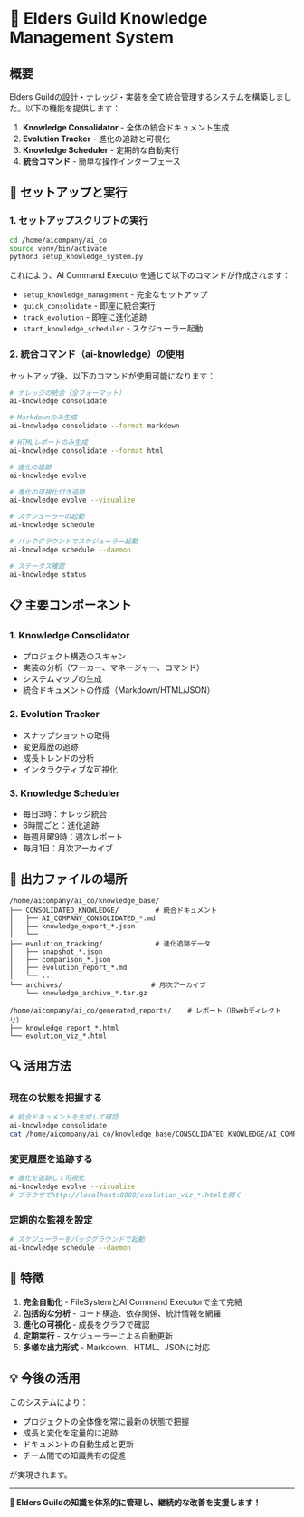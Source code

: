 # 🎯 Elders Guild Knowledge Management System

## 概要

Elders Guildの設計・ナレッジ・実装を全て統合管理するシステムを構築しました。以下の機能を提供します：

1. **Knowledge Consolidator** - 全体の統合ドキュメント生成
2. **Evolution Tracker** - 進化の追跡と可視化
3. **Knowledge Scheduler** - 定期的な自動実行
4. **統合コマンド** - 簡単な操作インターフェース

## 🚀 セットアップと実行

### 1. セットアップスクリプトの実行

```bash
cd /home/aicompany/ai_co
source venv/bin/activate
python3 setup_knowledge_system.py
```

これにより、AI Command Executorを通じて以下のコマンドが作成されます：
- `setup_knowledge_management` - 完全なセットアップ
- `quick_consolidate` - 即座に統合実行
- `track_evolution` - 即座に進化追跡
- `start_knowledge_scheduler` - スケジューラー起動

### 2. 統合コマンド（ai-knowledge）の使用

セットアップ後、以下のコマンドが使用可能になります：

```bash
# ナレッジの統合（全フォーマット）
ai-knowledge consolidate

# Markdownのみ生成
ai-knowledge consolidate --format markdown

# HTMLレポートのみ生成
ai-knowledge consolidate --format html

# 進化の追跡
ai-knowledge evolve

# 進化の可視化付き追跡
ai-knowledge evolve --visualize

# スケジューラーの起動
ai-knowledge schedule

# バックグラウンドでスケジューラー起動
ai-knowledge schedule --daemon

# ステータス確認
ai-knowledge status
```

## 📋 主要コンポーネント

### 1. Knowledge Consolidator
- プロジェクト構造のスキャン
- 実装の分析（ワーカー、マネージャー、コマンド）
- システムマップの生成
- 統合ドキュメントの作成（Markdown/HTML/JSON）

### 2. Evolution Tracker
- スナップショットの取得
- 変更履歴の追跡
- 成長トレンドの分析
- インタラクティブな可視化

### 3. Knowledge Scheduler
- 毎日3時：ナレッジ統合
- 6時間ごと：進化追跡
- 毎週月曜9時：週次レポート
- 毎月1日：月次アーカイブ

## 📁 出力ファイルの場所

```
/home/aicompany/ai_co/knowledge_base/
├── CONSOLIDATED_KNOWLEDGE/         # 統合ドキュメント
│   ├── AI_COMPANY_CONSOLIDATED_*.md
│   ├── knowledge_export_*.json
│   └── ...
├── evolution_tracking/             # 進化追跡データ
│   ├── snapshot_*.json
│   ├── comparison_*.json
│   ├── evolution_report_*.md
│   └── ...
└── archives/                      # 月次アーカイブ
    └── knowledge_archive_*.tar.gz

/home/aicompany/ai_co/generated_reports/    # レポート（旧webディレクトリ）
├── knowledge_report_*.html
└── evolution_viz_*.html
```

## 🔍 活用方法

### 現在の状態を把握する
```bash
# 統合ドキュメントを生成して確認
ai-knowledge consolidate
cat /home/aicompany/ai_co/knowledge_base/CONSOLIDATED_KNOWLEDGE/AI_COMPANY_CONSOLIDATED_*.md
```

### 変更履歴を追跡する
```bash
# 進化を追跡して可視化
ai-knowledge evolve --visualize
# ブラウザでhttp://localhost:8080/evolution_viz_*.htmlを開く
```

### 定期的な監視を設定
```bash
# スケジューラーをバックグラウンドで起動
ai-knowledge schedule --daemon
```

## 🎨 特徴

1. **完全自動化** - FileSystemとAI Command Executorで全て完結
2. **包括的な分析** - コード構造、依存関係、統計情報を網羅
3. **進化の可視化** - 成長をグラフで確認
4. **定期実行** - スケジューラーによる自動更新
5. **多様な出力形式** - Markdown、HTML、JSONに対応

## 💡 今後の活用

このシステムにより：
- プロジェクトの全体像を常に最新の状態で把握
- 成長と変化を定量的に追跡
- ドキュメントの自動生成と更新
- チーム間での知識共有の促進

が実現されます。

---

**🎯 Elders Guildの知識を体系的に管理し、継続的な改善を支援します！**
